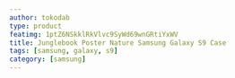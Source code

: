```yaml
---
author: tokodab
type: product
featimg: 1ptZ6NSkklRkVlvc9SyWd69wnGRtiYxWV
title: Junglebook Poster Nature Samsung Galaxy S9 Case
tags: [samsung, galaxy, s9]
category: [samsung]
---
```

